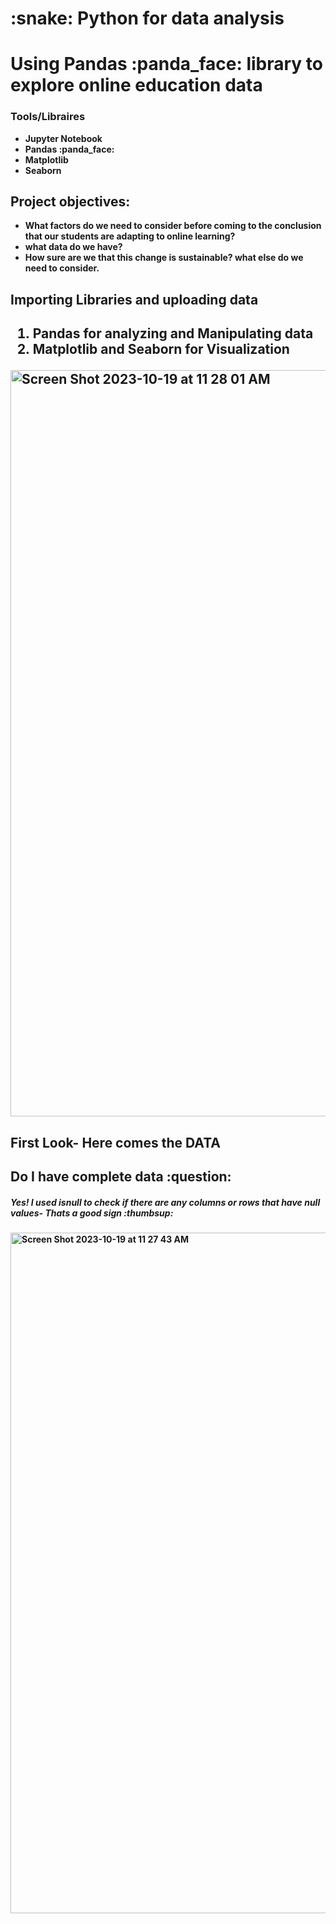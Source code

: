 
<h1><b> :snake: Python for data analysis<b></h1>  

<h1>Using Pandas :panda_face:  library to explore online education data</h1>

<h3>Tools/Libraires</h3>


<ul>
 <li>Jupyter Notebook</li>
 <li>Pandas :panda_face:</li>
 <li>Matplotlib</li>
 <li>Seaborn</li>
</ul>

 <h2>Project objectives:</h2>
<ul> 
<li>What factors do we need to consider before coming to the conclusion that our students are adapting to online learning?</li> 
<li>what data do we have? </li>
<li>How sure are we that this change is sustainable? what else do we need to consider.</li>
</ul>

<h2> Importing Libraries and uploading data <h2>


 <ol>
 <li> Pandas for analyzing and Manipulating data</li>
 <li> Matplotlib and Seaborn for Visualization</li>
 </ol>


<img width="1194" alt="Screen Shot 2023-10-19 at 11 28 01 AM" src="https://github.com/DataFairy-FeliciaM/Exploratory-Data-Analysis-with-Python-Panda--Project/assets/119903285/524a2704-96bc-4e07-a3f2-99d45062aa53">


<h2>First Look- Here comes the DATA </h2>




  
<h2>Do I have complete data :question:</h2>

<h5> Yes! I used isnull to check if there are any columns or rows that have null values-  Thats a good sign :thumbsup: </h5>

<img width="1089" alt="Screen Shot 2023-10-19 at 11 27 43 AM" src="https://github.com/DataFairy-FeliciaM/Exploratory-Data-Analysis-with-Python-Panda--Project/assets/119903285/48acf2e1-eb40-438e-a3fb-0d6d8bf4a159">

